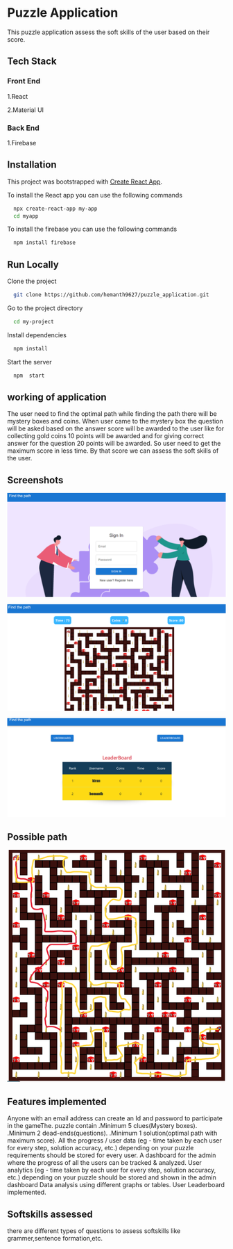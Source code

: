 
# Puzzle Application

This puzzle application assess the soft skills of the user based on their score.

## Tech Stack

### Front End
1.React

2.Material UI


### Back End

1.Firebase





## Installation

This project was bootstrapped with [Create React App](https://github.com/facebook/create-react-app).

To install the React app you can use the following commands

```bash
  npx create-react-app my-app
  cd myapp
```
To install the firebase  you can use the following commands

```bash
  npm install firebase
```



    
## Run Locally

Clone the project

```bash
  git clone https://github.com/hemanth9627/puzzle_application.git
```

Go to the project directory

```bash
  cd my-project
```

Install dependencies

```bash
  npm install
```

Start the server

```bash
  npm  start
```
## working of application

The user need to find the optimal path while finding the path there will be mystery boxes and coins. When user came to the mystery box the question will be asked based on the answer score will be awarded to the user like for collecting gold coins 10 points will be awarded and for giving correct answer for the question 20 points will be awarded. So user need to get the maximum score in less time. By that score we can assess the soft skills of the user.


## Screenshots

![Login](https://github.com/hemanth9627/puzzle_application/blob/main/screenshots/login.png)

![Game](https://github.com/hemanth9627/puzzle_application/blob/main/screenshots/game.png)

![Dashboard](https://github.com/hemanth9627/puzzle_application/blob/main/screenshots/dashboard.png)


## Possible path

![path](https://github.com/hemanth9627/puzzle_application/blob/main/screenshots/path.png)

## Features implemented

Anyone with an email address can create an Id and password to participate in the gameThe.
puzzle contain
.Minimum 5 clues(Mystery boxes).
.Minimum 2 dead-ends(questions).
.Minimum 1 solution(optimal path with maximum score).
All the progress / user data (eg - time taken by each user for every step, solution accuracy, etc.) depending on your puzzle requirements should be stored for every user.
A dashboard for the admin where the progress of all the users can be tracked & analyzed.
User analytics (eg - time taken by each user for every step, solution accuracy, etc.) depending on your puzzle should be stored and shown in the admin dashboard
Data analysis using different graphs or tables.
User Leaderboard implemented.


## Softskills assessed

there are different types of questions to assess softskills like grammer,sentence formation,etc.
